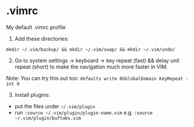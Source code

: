# .vimrc
My default .vimrc profile

1. Add these directories:
```
mkdir ~/.vim/backup/ && mkdir ~/.vim/swap/ && mkdir ~/.vim/undo/
```
2. Go to system settings -> keyboard -> key repeat (fast) && delay unit repeat (short) to make the navigation much more faster in VIM.

Note: You can try this out too: `defaults write NSGlobalDomain KeyRepeat -int 0`

3. Install plugins:
  - put the files under `~/.vim/plugin`
  - run `:source ~/.vim/plugin/plugin-name.vim` e.g. `:source ~/.vim/plugin/buftabs.vim`
